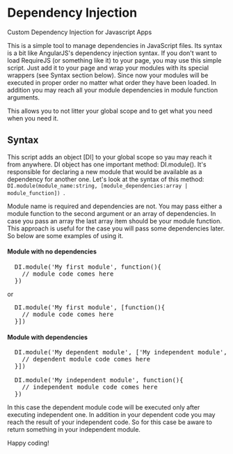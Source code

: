 # Dependency Injection

Custom Dependency Injection for Javascript Apps

This is a simple tool to manage dependencies in JavaScript files.
Its syntax is a bit like AngularJS's dependency injection syntax.
If you don't want to load RequireJS (or something like it) to your page, you may use this simple script.
Just add it to your page and wrap your modules with its special wrappers (see Syntax section below).
Since now your modules will be executed in proper order no matter what order they have been loaded.
In addition you may reach all your module dependencies in module function arguments.

This allows you to not litter your global scope and to get what you need when you need it.


## Syntax

This script adds an object [DI] to your global scope so yau may reach it from anywhere.
DI object has one important method: DI.module().
It's responsible for declaring a new module that would be available as a dependency for another one.
Let's look at the syntax of this method:
<code>
  DI.module(module_name:string, [module_dependencies:array | module_function])
</code>.

Module name is required and dependencies are not.
You may pass either a module function to the second argument or an array of dependencies.
In case you pass an array the last array item should be your module function.
This approach is useful for the case you will pass some dependencies later.
So below are some examples of using it.

#### Module with no dependencies
<pre>
  DI.module('My first module', function(){
    // module code comes here
  })
</pre>

or

<pre>
  DI.module('My first module', [function(){
    // module code comes here
  }])
</pre>

#### Module with dependencies
<pre>
  DI.module('My dependent module', ['My independent module', function(independent){
    // dependent module code comes here
  }])
  
  DI.module('My independent module', function(){
    // independent module code comes here
  })
</pre>

In this case the dependent module code will be executed only after executing independent one.
In addition in your dependent code you may reach the result of your independent code.
So for this case be aware to return something in your independent module.

Happy coding!
